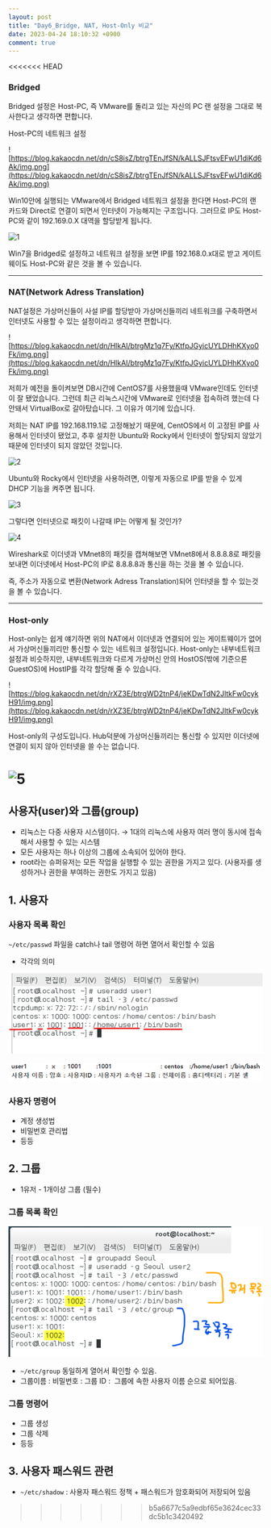 ```yaml
---
layout: post
title: "Day6_Bridge, NAT, Host-Only 비교"
date: 2023-04-24 18:10:32 +0900
comment: true
---
```



<<<<<<< HEAD
### Bridged

Bridged 설정은 Host-PC, 즉 VMware를 돌리고 있는 자신의 PC 랜 설정을 그대로 복사한다고 생각하면 편합니다.

Host-PC의 네트워크 설정

![https://blog.kakaocdn.net/dn/cS8isZ/btrgTEnJfSN/kALLSJFtsvEFwU1diKd6Ak/img.png](https://blog.kakaocdn.net/dn/cS8isZ/btrgTEnJfSN/kALLSJFtsvEFwU1diKd6Ak/img.png)

Win10안에 실행되는 VMware에서 Bridged 네트워크 설정을 한다면 Host-PC의 랜카드와 Direct로 연결이 되면서 인터넷이 가능해지는 구조입니다. 그러므로 IP도 Host-PC와 같이 192.169.0.X 대역을 할당받게 됩니다.

![1](https://user-images.githubusercontent.com/47453097/234159809-61664058-b440-4c39-8ad7-6654d63bca1c.png)


Win7을 Bridged로 설정하고 네트워크 설정을 보면 IP를 192.168.0.x대로 받고 게이트웨이도 Host-PC와 같은 것을 볼 수 있습니다.

---

### NAT(Network Adress Translation)

NAT설정은 가상머신들이 사설 IP를 할당받아 가상머신들끼리 네트워크를 구축하면서 인터넷도 사용할 수 있는 설정이라고 생각하면 편합니다.

![https://blog.kakaocdn.net/dn/HlkAI/btrgMz1q7Fy/KtfpJGyicUYLDHhKXyo0Fk/img.png](https://blog.kakaocdn.net/dn/HlkAI/btrgMz1q7Fy/KtfpJGyicUYLDHhKXyo0Fk/img.png)

저희가 예전을 돌이켜보면 DB시간에 CentOS7를 사용했을때 VMware인데도 인터넷이 잘 됐었습니다. 그런데 최근 리눅스시간에 VMware로 인터넷을 접속하려 했는데 다 안돼서 VirtualBox로 갈아탔습니다. 그 이유가 여기에 있습니다.

저희는 NAT IP를 192.168.119.1로 고정해놨기 때문에, CentOS에서 이 고정된 IP를 사용해서 인터넷이 됐었고, 추후 설치한 Ubuntu와 Rocky에서 인터넷이 할당되지 않았기 때문에 인터넷이 되지 않았던 것입니다.

![2](https://user-images.githubusercontent.com/47453097/234159848-e271e2fe-707e-4b7e-93ab-17629accb710.png)

Ubuntu와 Rocky에서 인터넷을 사용하려면, 이렇게 자동으로 IP를 받을 수 있게 DHCP 기능을 켜주면 됩니다.

![3](https://user-images.githubusercontent.com/47453097/234159838-037500fe-eb4b-4927-97d1-24c51f73cb71.png)

그렇다면 인터넷으로 패킷이 나갈때 IP는 어떻게 될 것인가?

![4](https://user-images.githubusercontent.com/47453097/234159857-41e84320-1db9-440c-aabb-f879b2aef3b1.png)

Wireshark로 이더넷과 VMnet8의 패킷을 캡쳐해보면 VMnet8에서 8.8.8.8로 패킷을 보내면 이더넷에서 Host-PC의 IP로 8.8.8.8과 통신을 하는 것을 볼 수 있습니다.

즉, 주소가 자동으로 변환(Network Adress Translation)되어 인터넷을 할 수 있는것을 볼 수 있습니다.

---

### Host-only

Host-only는 쉽게 얘기하면 위의 NAT에서 이더넷과 연결되어 있는 게이트웨이가 없어서 가상머신들끼리만 통신할 수 있는 네트워크 설정입니다. Host-only는 내부네트워크설정과 비슷하지만, 내부네트워크와 다르게 가상머신 안의 HostOS(밖에 기준으론 GuestOS)에 HostIP를 각각 할당해 줄 수 있습니다.

![https://blog.kakaocdn.net/dn/rXZ3E/btrgWD2tnP4/jeKDwTdN2JltkFw0cykH91/img.png](https://blog.kakaocdn.net/dn/rXZ3E/btrgWD2tnP4/jeKDwTdN2JltkFw0cykH91/img.png)

Host-only의 구성도입니다. Hub덕분에 가상머신들끼리는 통신할 수 있지만 이더넷에 연결이 되지 않아 인터넷을 쓸 수는 없습니다.

![5](https://user-images.githubusercontent.com/47453097/234159884-897fe69d-8e96-4177-b296-5cc536c6a75c.png)
=======
## 사용자(user)와 그룹(group)

- 리눅스는 다중 사용자 시스템이다. → 1대의 리눅스에 사용자 여러 명이 동시에 접속해서 사용할 수 있는 시스템
- 모든 사용자는 하나 이상의 그룹에 소속되어 있어야 한다.
- root라는 슈퍼유저는 모든 작업을 실행할 수 있는 권한을 가지고 있다. (사용자를 생성하거나 권한을 부여하는 권한도 가지고 있음)

## 1. 사용자

### 사용자 목록 확인

`~/etc/passwd` 파일을 catch나 tail 명령어 하면 열어서 확인할 수 있음

- 각각의 의미

![Untitled](./images/Day3/Untitled%201.png)

![Untitled](./images/Day3/Untitled%202.png)

### 사용자 명령어

- 계정 생성법
- 비밀번호 관리법
- 등등

## 2. 그룹

- 1유저 - 1개이상 그룹 (필수)

### 그룹 목록 확인

![Untitled](./images/Day3/Untitled%203.png)

- `~/etc/group` 동일하게 열어서 확인할 수 있음.
- 그룹이름 : 비밀번호 : 그룹 ID :  그룹에 속한 사용자 이름 순으로 되어있음.

### 그룹 명령어

- 그룹 생성
- 그룹 삭제
- 등등

## 3. 사용자 패스워드 관련

- `~/etc/shadow` : 사용자 패스워드 정책 + 패스워드가 암호화되어 저장되어 있음
>>>>>>> b5a6677c5a9edbf65e3624cec33dc5b1c3420492

